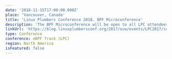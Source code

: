 ```yaml
---
date: '2018-11-15T17:00:00.000Z'
place: 'Vancouver, Canada'
title: 'Linux Plumbers Conference 2018. BPF Microconference'
description: 'The BPF Microconference will be open to all LPC attendees. There is no additional registration required. This is also a great occasion for BPF users and developers to meet face to face and to exchange and discuss developments.'
linkUrl: 'https://blog.linuxplumbersconf.org/2017/ocw/events/LPC2017/schedule.html#day_2017_09_15'
type: Conference
conference: eBPF Track (LPC)
region: North America
isFeatured: false
---
```

